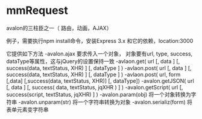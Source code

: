 mmRequest
=============

avalon的三柱臣之一（ 路由，动画，AJAX）


例子，需要执行npm install命令，安装Express 3.x 和它的依赖，location:3000


它提供如下方法
-avalon.ajax 要求传入一个对象， 对象要有url, type, success, dataType等属性，这与jQuery的设置保持一致
-avlaon.get( url [, data ] [, success(data, textStatus, XHR) ] [, dataType ] )
-avlaon.post( url [, data ] [, success(data, textStatus, XHR) ] [, dataType ] )
-avlaon.post( url, form [,data] [,success(data, textStatus, XHR)] [, dataType])
-avalon.getJSON( url [, data ] [, success( data, textStatus, jqXHR ) ] )
-avalon.getScript( url [, success(script, textStatus, jqXHR) ] )
-avalon.param(obj) 将一个对象转换为字符串
-avalon.unparam(str) 将一个字符串转换为对象
-avalon.serializ(form)  将表单元素变字符串
